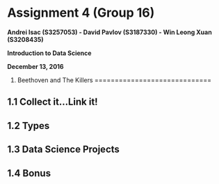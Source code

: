 Assignment 4 (Group 16)
===============================================

**Andrei Isac (S3257053) - David Pavlov (S3187330) - Win Leong Xuan (S3208435)**

**Introduction to Data Science**

**December 13, 2016**

1. Beethoven and The Killers
=============================

1.1 Collect it...Link it!
-------------------------

1.2 Types
---------

1.3 Data Science Projects
-------------------------

1.4 Bonus
---------
